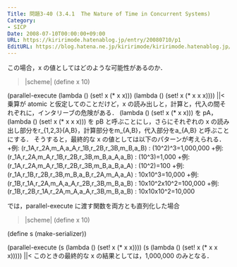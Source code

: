 ```yaml
---
Title: 問題3-40 (3.4.1  The Nature of Time in Concurrent Systems)
Category:
- SICP
Date: 2008-07-10T00:00:00+09:00
URL: https://kiririmode.hatenablog.jp/entry/20080710/p1
EditURL: https://blog.hatena.ne.jp/kiririmode/kiririmode.hatenablog.jp/atom/entry/8454420450078214652
---
```



この場合，x の値としてはどのような可能性があるのか．
>|scheme|
(define x 10)

(parallel-execute (lambda () (set! x (* x x)))
                  (lambda () (set! x (* x x x))))
||<
乗算が atomic と仮定してのことだけど，x の読み出しと，計算と，代入の間それぞれに，インタリーブの危険がある．
(lambda () (set! x (* x x))) を pA，(lambda () (set! x (* x x x))) を pB と呼ぶことにし，さらにそれぞれの x の読み出し部分をr_{1,2,3}{A,B}，計算部分をm_{A,B}，代入部分をa_{A,B} と呼ぶことにする．
そうすると，最終的な x の値としては以下のパターンが考えられる．
+例: (r_1A,r_2A,m_A,a_A,r_1B,r_2B,r_3B,m_B,a_B) : (10^2)^3=1,000,000
+例: (r_1A,r_2A,m_A,r_1B,r_2B,r_3B,m_B,a_A,a_B) : (10^3)=1,000
+例: (r_1A,r_2A,m_A,r_1B,r_2B,r_3B,m_B,a_B,a_A) : (10^2)=100
+例: (r_1A,r_1B,r_2B,r_3B,m_B,a_B,r_2A,m_A,a_A) : 10x10^3=10,000
+例: (r_1B,r_1A,r_2A,m_A,a_A,r_2B,r_3B,m_B,a_B) : 10x10^2x10^2=100,000
+例: (r_1B,r_2B,r_1A,r_2A,m_A,a_A,r_3B,m_B,a_B) : 10x10x10^2=10,000

では，parallel-execute に渡す関数を両方とも直列化した場合
>|scheme|
(define x 10)

(define s (make-serializer))

(parallel-execute (s (lambda () (set! x (* x x))))
                  (s (lambda () (set! x (* x x x)))))
||<
このときの最終的な x の結果としては，1,000,000 のみとなる．
